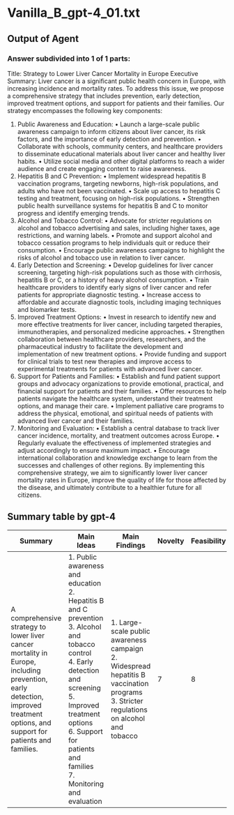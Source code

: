 # Vanilla_B_gpt-4_01.txt
## Output of Agent
### Answer subdivided into 1 of 1 parts:
Title: Strategy to Lower Liver Cancer Mortality in Europe
Executive Summary:
Liver cancer is a significant public health concern in Europe, with increasing incidence and mortality rates. To address this issue, we propose a comprehensive strategy that includes prevention, early detection, improved treatment options, and support for patients and their families. Our strategy encompasses the following key components:
1.	Public Awareness and Education:
•	Launch a large-scale public awareness campaign to inform citizens about liver cancer, its risk factors, and the importance of early detection and prevention.
•	Collaborate with schools, community centers, and healthcare providers to disseminate educational materials about liver cancer and healthy liver habits.
•	Utilize social media and other digital platforms to reach a wider audience and create engaging content to raise awareness.
2.	Hepatitis B and C Prevention:
•	Implement widespread hepatitis B vaccination programs, targeting newborns, high-risk populations, and adults who have not been vaccinated.
•	Scale up access to hepatitis C testing and treatment, focusing on high-risk populations.
•	Strengthen public health surveillance systems for hepatitis B and C to monitor progress and identify emerging trends.
3.	Alcohol and Tobacco Control:
•	Advocate for stricter regulations on alcohol and tobacco advertising and sales, including higher taxes, age restrictions, and warning labels.
•	Promote and support alcohol and tobacco cessation programs to help individuals quit or reduce their consumption.
•	Encourage public awareness campaigns to highlight the risks of alcohol and tobacco use in relation to liver cancer.
4.	Early Detection and Screening:
•	Develop guidelines for liver cancer screening, targeting high-risk populations such as those with cirrhosis, hepatitis B or C, or a history of heavy alcohol consumption.
•	Train healthcare providers to identify early signs of liver cancer and refer patients for appropriate diagnostic testing.
•	Increase access to affordable and accurate diagnostic tools, including imaging techniques and biomarker tests.
5.	Improved Treatment Options:
•	Invest in research to identify new and more effective treatments for liver cancer, including targeted therapies, immunotherapies, and personalized medicine approaches.
•	Strengthen collaboration between healthcare providers, researchers, and the pharmaceutical industry to facilitate the development and implementation of new treatment options.
•	Provide funding and support for clinical trials to test new therapies and improve access to experimental treatments for patients with advanced liver cancer.
6.	Support for Patients and Families:
•	Establish and fund patient support groups and advocacy organizations to provide emotional, practical, and financial support for patients and their families.
•	Offer resources to help patients navigate the healthcare system, understand their treatment options, and manage their care.
•	Implement palliative care programs to address the physical, emotional, and spiritual needs of patients with advanced liver cancer and their families.
7.	Monitoring and Evaluation:
•	Establish a central database to track liver cancer incidence, mortality, and treatment outcomes across Europe.
•	Regularly evaluate the effectiveness of implemented strategies and adjust accordingly to ensure maximum impact.
•	Encourage international collaboration and knowledge exchange to learn from the successes and challenges of other regions.
By implementing this comprehensive strategy, we aim to significantly lower liver cancer mortality rates in Europe, improve the quality of life for those affected by the disease, and ultimately contribute to a healthier future for all citizens.

## Summary table by gpt-4
| Summary | Main Ideas | Main Findings | Novelty | Feasibility | Correctness |
|---------|------------|---------------|--------|-------------|-------------|
| A comprehensive strategy to lower liver cancer mortality in Europe, including prevention, early detection, improved treatment options, and support for patients and families. | 1. Public awareness and education<br>2. Hepatitis B and C prevention<br>3. Alcohol and tobacco control<br>4. Early detection and screening<br>5. Improved treatment options<br>6. Support for patients and families<br>7. Monitoring and evaluation | 1. Large-scale public awareness campaign<br>2. Widespread hepatitis B vaccination programs<br>3. Stricter regulations on alcohol and tobacco | 7 | 8 | 9 |

